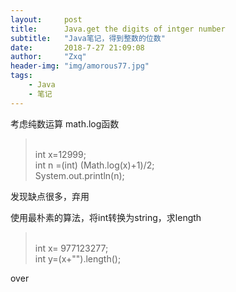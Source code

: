 ```yaml
---
layout:     post
title:      Java.get the digits of intger number
subtitle:   "Java笔记，得到整数的位数"
date:       2018-7-27 21:09:08
author:     "Zxq"
header-img: "img/amorous77.jpg"
tags:
    - Java
    - 笔记
---
```



考虑纯数运算
math.log函数
><br>int x=12999;
<br>int n =(int) (Math.log(x)+1)/2;
<br>System.out.println(n);

发现缺点很多，弃用

使用最朴素的算法，将int转换为string，求length

><br>int x= 977123277;
<br>int y=(x+"").length();

over